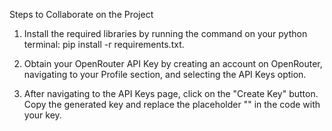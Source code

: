 Steps to Collaborate on the Project
1. Install the required libraries by running the command on your python terminal: pip install -r requirements.txt.

2. Obtain your OpenRouter API Key by creating an account on OpenRouter, navigating to your Profile section, and selecting the API Keys option.

3. After navigating to the API Keys page, click on the "Create Key" button. Copy the generated key and replace the placeholder "<REPLACE WITH YOUR API KEY>" in the code with your key.
